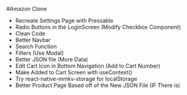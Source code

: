 #Amazon Clone
- Recreate Settings Page with Pressable
- Radio Buttons in the LoginScreen (Modify Checkbox Component)
- Clean Code
- Better Navbar
- Search Function
- Filters (Use Modal)
- Better JSON file (More Data)
- Edit Cart Icon in Bottom Navigation (Add to Cart Number)
- Make Added to Cart Screen with useContext()
- Try react-native-mmkv-storage for localStorage
- Better Product Page Based off of the New JSON File (IF There is)